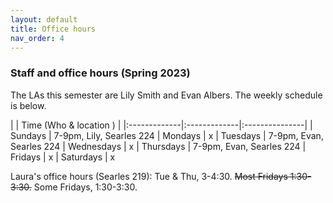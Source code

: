 ```yaml
---
layout: default 
title: Office hours 
nav_order: 4
---
```



### Staff and office hours   (Spring 2023)


The LAs this semester are Lily Smith and Evan Albers.  The weekly  schedule is below.  


|              |   Time  (Who & location )  |
|:-------------|:-------------|:---------------|
| Sundays      |   7-9pm, Lily, Searles 224
| Mondays      |  x
| Tuesdays     |  7-9pm, Evan, Searles 224
| Wednesdays   |  x
| Thursdays    |  7-9pm, Evan, Searles 224
| Fridays      |  x
| Saturdays    |  x

Laura's office hours (Searles 219): Tue & Thu, 3-4:30. ~~Most Fridays 1:30-3:30.~~ Some Fridays, 1:30-3:30.
